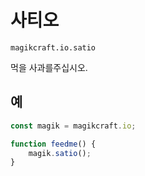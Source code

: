 
# 사티오

`magikcraft.io.satio`

먹을 사과를주십시오.

## 예

```javascript
const magik = magikcraft.io;

function feedme() {
    magik.satio();
}
```